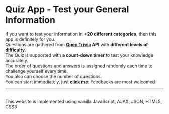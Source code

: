 # Quiz App - Test your General Information
If you want to test your information in **+20 different categories**, then this app is definitely for you. <br/>
Questions are gathered from **[Open Trivia](https://opentdb.com/api_config.php) API** with **different levels of difficulty**. <br/>
The Quiz is supported with **a count-down timer** to test your knowledge accurately. <br/>
The order of questions and answers is assigned randomly each time to challenge yourself every time. <br/>
You also can choose the number of questions. <br/>
You can start immediately, just **[click me](https://saharrsaber.github.io/QuizApp/)**. Feedbacks are most welcomed.
<hr><br/>
This website is implemented using vanilla JavaScript, AJAX, JSON, HTML5, CSS3
